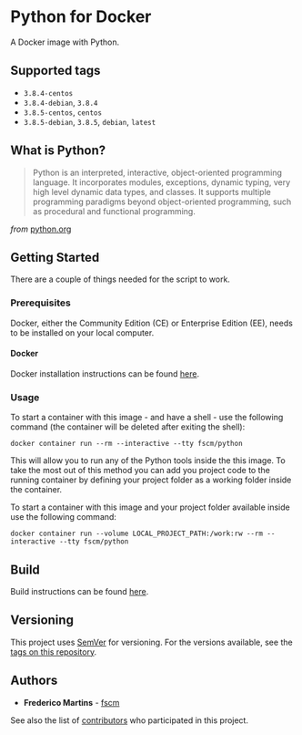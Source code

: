 # Python for Docker

A Docker image with Python.

## Supported tags

- `3.8.4-centos`
- `3.8.4-debian`, `3.8.4`
- `3.8.5-centos`, `centos`
- `3.8.5-debian`, `3.8.5`, `debian`, `latest`

## What is Python?

> Python is an interpreted, interactive, object-oriented programming language. It incorporates modules, exceptions, dynamic typing, very high level dynamic data types, and classes. It supports multiple programming paradigms beyond object-oriented programming, such as procedural and functional programming.

*from* [python.org](https://docs.python.org/3/faq/general.html#what-is-python)

## Getting Started

There are a couple of things needed for the script to work.

### Prerequisites

Docker, either the Community Edition (CE) or Enterprise Edition (EE), needs to
be installed on your local computer.

#### Docker

Docker installation instructions can be found
[here](https://docs.docker.com/install/).

### Usage

To start a container with this image - and have a shell - use the following
command (the container will be deleted after exiting the shell):

```
docker container run --rm --interactive --tty fscm/python
```

This will allow you to run any of the Python tools inside the this image. To
take the most out of this method you can add you project code to the running
container by defining your project folder as a working folder inside the
container.

To start a container with this image and your project folder available inside
use the following command:

```
docker container run --volume LOCAL_PROJECT_PATH:/work:rw --rm --interactive --tty fscm/python
```

## Build

Build instructions can be found
[here](https://github.com/fscm/docker-python/blob/master/README.build.md).

## Versioning

This project uses [SemVer](http://semver.org/) for versioning. For the versions
available, see the [tags on this repository](https://github.com/fscm/docker-python/tags).

## Authors

* **Frederico Martins** - [fscm](https://github.com/fscm)

See also the list of [contributors](https://github.com/fscm/docker-python/contributors)
who participated in this project.
